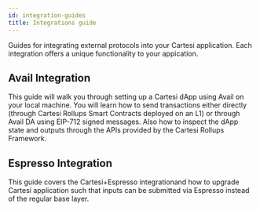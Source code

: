```yaml
---
id: integration-guides
title: Integrations guide
---
```


Guides for integrating external protocols into your Cartesi application. Each integration offers a unique functionality to your appication.

## Avail Integration

This guide will walk you through setting up a Cartesi dApp using Avail on your local machine. You will learn how to send transactions either directly (through Cartesi Rollups Smart Contracts deployed on an L1) or through Avail DA using EIP-712 signed messages. Also how to inspect the dApp state and outputs through the APIs provided by the Cartesi Rollups Framework.

## Espresso Integration

This guide covers the Cartesi+Espresso integrationand how to upgrade Cartesi application such that inputs can be submitted via Espresso instead of the regular base layer.
